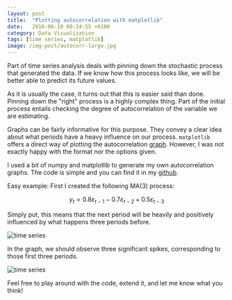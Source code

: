 ```yaml
---
layout: post
title:  "Plotting autocorrelation with matplotlib"
date:   2016-06-10 00:24:55 +0100
category: Data Visualization
tags: [time series, matplotlib]
image: /img-post/autocorr-large.jpg
---
```


Part of time series analysis deals with pinning down the stochastic process that generated the data. If we know how this process looks like, we will be better able to predict its future values.

As it is usually the case, it turns out that this is easier said than done. Pinning down the "right" process is a highly complex thing. Part of the initial process entails checking the degree of autocorrelation of the variable we are estimating.

Graphs can be fairly informative for this purpose. They convey a clear idea about what periods have a heavy influence on our process. `matplotlib` offers a direct way of plotting the autocorrelation [graph](http://matplotlib.org/api/pyplot_api.html). However, I was not exactly happy with the format nor the options given.

I used a bit of numpy and matplotlib to generate my own autocorrelation graphs. The code is simple and you can find it in my [github](https://github.com/jlcoto/econometrics/blob/master/lag_graph.py).

Easy example: First I created the following MA(3) process:

$$y_t = 0.8\varepsilon_{t-1}- 0.7\varepsilon_{t-2} +  0.5\varepsilon_{t-3} $$

Simply put, this means that the next period will be heavily and positively influenced by what happens three periods before.


<img src="/img-post/MA3_process.png" alt="time series" class="image-post">

In the graph, we should observe three significant spikes, corresponding to those first three periods.


<img src="/img-post/autocorr.png" alt="time series" class="image-post">

Feel free to play around with the code, extend it, and let me know what you think!







